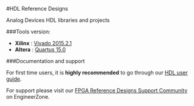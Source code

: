 #HDL Reference Designs

Analog Devices HDL libraries and projects

###Tools version:
- **Xilinx** : [Vivado 2015.2.1]
- **Altera** : [Quartus 15.0]

###Documentation and support

For first time users, it is **highly recommended** to go through our [HDL user guide].

For support please visit our [FPGA Reference Designs Support Community] on EngineerZone.

[Vivado 2015.2.1]:http://www.xilinx.com/content/xilinx/en/downloadNav/vivado-design-tools/2015-2.html
[Quartus 15.0]:http://dl.altera.com/15.0/?edition=subscription
[HDL user guide]:http://wiki.analog.com/resources/fpga/docs/hdl
[FPGA Reference Designs Support Community]:http://ez.analog.com/community/fpga
